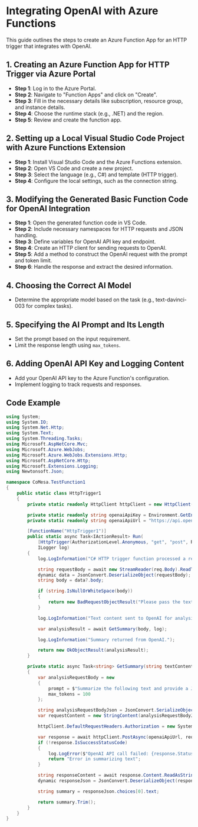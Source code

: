 # Integrating OpenAI with Azure Functions

This guide outlines the steps to create an Azure Function App for an HTTP trigger that integrates with OpenAI.

## 1. Creating an Azure Function App for HTTP Trigger via Azure Portal

- **Step 1**: Log in to the Azure Portal.
- **Step 2**: Navigate to "Function Apps" and click on "Create".
- **Step 3**: Fill in the necessary details like subscription, resource group, and instance details.
- **Step 4**: Choose the runtime stack (e.g., .NET) and the region.
- **Step 5**: Review and create the function app.

## 2. Setting up a Local Visual Studio Code Project with Azure Functions Extension

- **Step 1**: Install Visual Studio Code and the Azure Functions extension.
- **Step 2**: Open VS Code and create a new project.
- **Step 3**: Select the language (e.g., C#) and template (HTTP trigger).
- **Step 4**: Configure the local settings, such as the connection string.

## 3. Modifying the Generated Basic Function Code for OpenAI Integration

- **Step 1**: Open the generated function code in VS Code.
- **Step 2**: Include necessary namespaces for HTTP requests and JSON handling.
- **Step 3**: Define variables for OpenAI API key and endpoint.
- **Step 4**: Create an HTTP client for sending requests to OpenAI.
- **Step 5**: Add a method to construct the OpenAI request with the prompt and token limit.
- **Step 6**: Handle the response and extract the desired information.

## 4. Choosing the Correct AI Model

- Determine the appropriate model based on the task (e.g., text-davinci-003 for complex tasks).

## 5. Specifying the AI Prompt and Its Length

- Set the prompt based on the input requirement.
- Limit the response length using `max_tokens`.

## 6. Adding OpenAI API Key and Logging Content

- Add your OpenAI API key to the Azure Function's configuration.
- Implement logging to track requests and responses.

## Code Example

```csharp
using System;
using System.IO;
using System.Net.Http;
using System.Text;
using System.Threading.Tasks;
using Microsoft.AspNetCore.Mvc;
using Microsoft.Azure.WebJobs;
using Microsoft.Azure.WebJobs.Extensions.Http;
using Microsoft.AspNetCore.Http;
using Microsoft.Extensions.Logging;
using Newtonsoft.Json;

namespace CoMesa.TestFunction1
{
    public static class HttpTrigger1
    {
        private static readonly HttpClient httpClient = new HttpClient();

        private static readonly string openaiApiKey = Environment.GetEnvironmentVariable("OPENAI_API_KEY", EnvironmentVariableTarget.Process);
        private static readonly string openaiApiUrl = "https://api.openai.com/v1/engines/text-davinci-003/completions";

        [FunctionName("HttpTrigger1")]
        public static async Task<IActionResult> Run(
            [HttpTrigger(AuthorizationLevel.Anonymous, "get", "post", Route = null)] HttpRequest req,
            ILogger log)
        {
            log.LogInformation("C# HTTP trigger function processed a request.");

            string requestBody = await new StreamReader(req.Body).ReadToEndAsync();
            dynamic data = JsonConvert.DeserializeObject(requestBody);
            string body = data?.body;

            if (string.IsNullOrWhiteSpace(body))
            {
                return new BadRequestObjectResult("Please pass the text content in the request body.");
            }

            log.LogInformation("Text content sent to OpenAI for analysis.");

            var analysisResult = await GetSummary(body, log);

            log.LogInformation("Summary returned from OpenAI.");

            return new OkObjectResult(analysisResult);
        }

        private static async Task<string> GetSummary(string textContent, ILogger log)
        {
            var analysisRequestBody = new
            {
                prompt = $"Summarize the following text and provide a JSON response with two fields (one with sentiment of 'positive', 'negative', or 'other' and one with an analysis): \"{textContent}\"",
                max_tokens = 100
            };

            string analysisRequestBodyJson = JsonConvert.SerializeObject(analysisRequestBody);
            var requestContent = new StringContent(analysisRequestBodyJson, Encoding.UTF8, "application/json");

            httpClient.DefaultRequestHeaders.Authorization = new System.Net.Http.Headers.AuthenticationHeaderValue("Bearer", openaiApiKey);

            var response = await httpClient.PostAsync(openaiApiUrl, requestContent);
            if (!response.IsSuccessStatusCode)
            {
                log.LogError($"OpenAI API call failed: {response.StatusCode}");
                return "Error in summarizing text";
            }

            string responseContent = await response.Content.ReadAsStringAsync();
            dynamic responseJson = JsonConvert.DeserializeObject(responseContent);

            string summary = responseJson.choices[0].text;

            return summary.Trim();
        }
    }
}
